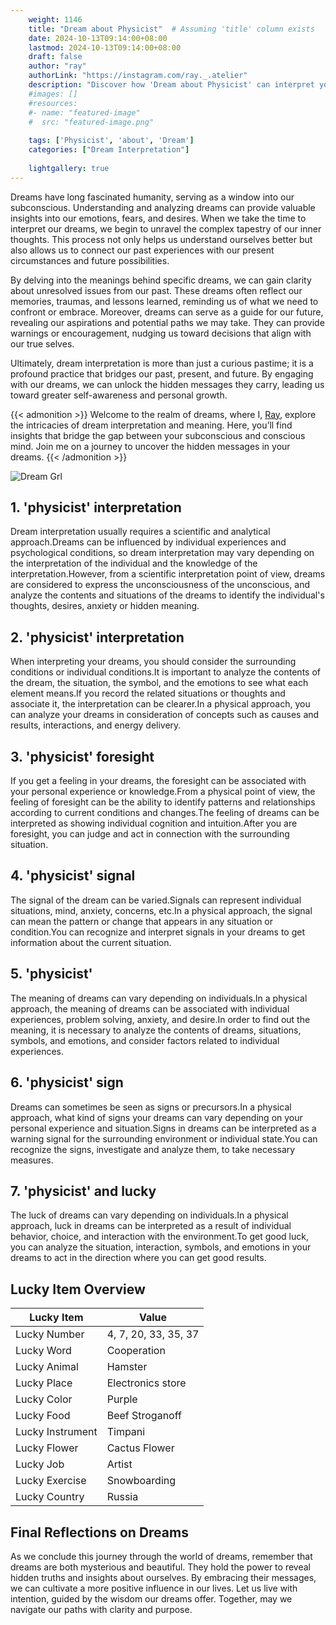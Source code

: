 ```yaml
---
    weight: 1146
    title: "Dream about Physicist"  # Assuming 'title' column exists
    date: 2024-10-13T09:14:00+08:00
    lastmod: 2024-10-13T09:14:00+08:00
    draft: false
    author: "ray"
    authorLink: "https://instagram.com/ray._.atelier"
    description: "Discover how 'Dream about Physicist' can interpret your future and uncover its significant meanings in your life."
    #images: []
    #resources:
    #- name: "featured-image"
    #  src: "featured-image.png"
    
    tags: ['Physicist', 'about', 'Dream']
    categories: ["Dream Interpretation"]
    
    lightgallery: true
---
```

    
Dreams have long fascinated humanity, serving as a window into our subconscious. Understanding and analyzing dreams can provide valuable insights into our emotions, fears, and desires. When we take the time to interpret our dreams, we begin to unravel the complex tapestry of our inner thoughts. This process not only helps us understand ourselves better but also allows us to connect our past experiences with our present circumstances and future possibilities.

By delving into the meanings behind specific dreams, we can gain clarity about unresolved issues from our past. These dreams often reflect our memories, traumas, and lessons learned, reminding us of what we need to confront or embrace. Moreover, dreams can serve as a guide for our future, revealing our aspirations and potential paths we may take. They can provide warnings or encouragement, nudging us toward decisions that align with our true selves.

Ultimately, dream interpretation is more than just a curious pastime; it is a profound practice that bridges our past, present, and future. By engaging with our dreams, we can unlock the hidden messages they carry, leading us toward greater self-awareness and personal growth.

{{< admonition >}}
Welcome to the realm of dreams, where I, [Ray](https://instagram.com/ray._.atelier), explore the intricacies of dream interpretation and meaning. Here, you’ll find insights that bridge the gap between your subconscious and conscious mind. Join me on a journey to uncover the hidden messages in your dreams.
{{< /admonition >}}

![Dream Grl](https://cdn.pixabay.com/photo/2017/11/02/03/35/gothic-2910057_1280.jpg "Dream Grl")

## 1. 'physicist' interpretation
Dream interpretation usually requires a scientific and analytical approach.Dreams can be influenced by individual experiences and psychological conditions, so dream interpretation may vary depending on the interpretation of the individual and the knowledge of the interpretation.However, from a scientific interpretation point of view, dreams are considered to express the unconsciousness of the unconscious, and analyze the contents and situations of the dreams to identify the individual's thoughts, desires, anxiety or hidden meaning.

## 2. 'physicist' interpretation
When interpreting your dreams, you should consider the surrounding conditions or individual conditions.It is important to analyze the contents of the dream, the situation, the symbol, and the emotions to see what each element means.If you record the related situations or thoughts and associate it, the interpretation can be clearer.In a physical approach, you can analyze your dreams in consideration of concepts such as causes and results, interactions, and energy delivery.

## 3. 'physicist' foresight
If you get a feeling in your dreams, the foresight can be associated with your personal experience or knowledge.From a physical point of view, the feeling of foresight can be the ability to identify patterns and relationships according to current conditions and changes.The feeling of dreams can be interpreted as showing individual cognition and intuition.After you are foresight, you can judge and act in connection with the surrounding situation.

## 4. 'physicist' signal
The signal of the dream can be varied.Signals can represent individual situations, mind, anxiety, concerns, etc.In a physical approach, the signal can mean the pattern or change that appears in any situation or condition.You can recognize and interpret signals in your dreams to get information about the current situation.

## 5. 'physicist'
The meaning of dreams can vary depending on individuals.In a physical approach, the meaning of dreams can be associated with individual experiences, problem solving, anxiety, and desire.In order to find out the meaning, it is necessary to analyze the contents of dreams, situations, symbols, and emotions, and consider factors related to individual experiences.

## 6. 'physicist' sign
Dreams can sometimes be seen as signs or precursors.In a physical approach, what kind of signs your dreams can vary depending on your personal experience and situation.Signs in dreams can be interpreted as a warning signal for the surrounding environment or individual state.You can recognize the signs, investigate and analyze them, to take necessary measures.

## 7. 'physicist' and lucky
The luck of dreams can vary depending on individuals.In a physical approach, luck in dreams can be interpreted as a result of individual behavior, choice, and interaction with the environment.To get good luck, you can analyze the situation, interaction, symbols, and emotions in your dreams to act in the direction where you can get good results.

## Lucky Item Overview
| Lucky Item          | Value              |
|---------------|--------------------|
| Lucky Number        | 4, 7, 20, 33, 35, 37  |
| Lucky Word          | Cooperation |
| Lucky Animal        | Hamster |
| Lucky Place         | Electronics store     |
| Lucky Color         | Purple     |
| Lucky Food          | Beef Stroganoff      |
| Lucky Instrument    | Timpani |
| Lucky Flower        | Cactus Flower    |
| Lucky Job           | Artist       |
| Lucky Exercise      | Snowboarding  |
| Lucky Country       | Russia    |


##  Final Reflections on Dreams

As we conclude this journey through the world of dreams, remember that dreams are both mysterious and beautiful. They hold the power to reveal hidden truths and insights about ourselves. By embracing their messages, we can cultivate a more positive influence in our lives. Let us live with intention, guided by the wisdom our dreams offer. Together, may we navigate our paths with clarity and purpose.
